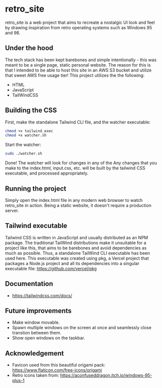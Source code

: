 # retro_site

retro_site is a web project that aims to recreate a nostalgic UI look and feel by drawing inspiration from retro operating systems such as Windows 95 and 98. 

## Under the hood

The tech stack has been kept barebones and simple intentionally - this was meant to be a single page, static personal website. The reason for this is that I intended to be able to host this site in an AWS S3 bucket and utilize that sweet AWS free usage tier! This project utilizes the the following:

* HTML
* JavaScript
* TailWindCSS

## Building the CSS

First, make the standalone Tailwind CLI file, and the watcher executable:
  ```sh
chmod +x tailwind_exec
chmod +x watcher.sh
  ```
Start the watcher:
  ```sh
sudo ./watcher.sh
  ```

Done! The watcher will look for changes in any of the Any changes that you make to the index.html, input.css, etc. will be built by the tailwind CSS executable, and processed appropriately.

## Running the project
Simply open the index.html file in any modern web browser to watch retro_site in action. Being a static website, it doesn't require a production server.

## Tailwind executable
Tailwind CSS is written in JavaScript and usually distributed as an NPM package. The traditional TailWind distributions make it unsuitable for a project like this, that aims to be barebones and avoid dependencies as much as possible. Thus, a standalone TailWind CLI executable has been used here. This executable was created using pkg, a Vercel project that packages a Node.js project and all its dependencies into a singular executable file: https://github.com/vercel/pkg

## Documentation
* https://tailwindcss.com/docs/

## Future improvements
* Make window movable.
* Spawn multiple windows on the screen at once and seamlessly close transtion between them.
* Show open windows on the taskbar.

## Acknowledgement
* Favicon used from this beautiful origami pack: https://www.flaticon.com/free-icons/origami
* Retro icons taken from: https://aconfuseddragon.itch.io/windows-95-plus-1